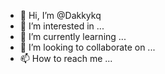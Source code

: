 - 👋 Hi, I’m @Dakkykq
- 👀 I’m interested in ...
- 🌱 I’m currently learning ...
- 💞️ I’m looking to collaborate on ...
- 📫 How to reach me ...

<!---
Dakkykq/Dakkykq is a ✨ special ✨ repository because its `README.md` (this file) appears on your GitHub profile.
You can click the Preview link to take a look at your changes.
--->
